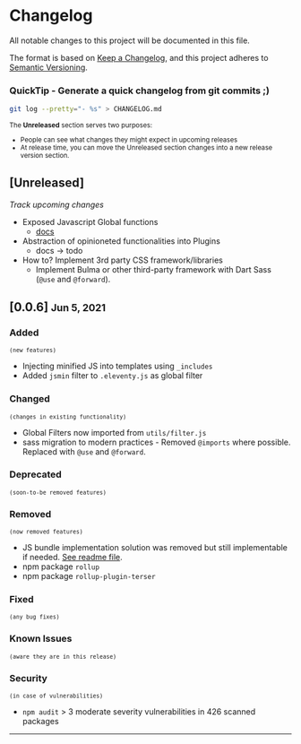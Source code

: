 # Changelog
All notable changes to this project will be documented in this file.

The format is based on [Keep a Changelog](https://keepachangelog.com/en/1.0.0/),
and this project adheres to [Semantic Versioning](https://semver.org/spec/v2.0.0.html).

### QuickTip - Generate a quick changelog from git commits ;)
```sh
git log --pretty="- %s" > CHANGELOG.md
```

<small>
The <b>Unreleased</b> section serves two purposes:

- People can see what changes they might expect in upcoming releases
- At release time, you can move the Unreleased section changes into a new release version section.
</small>

## [Unreleased]
_Track upcoming changes_

- Exposed Javascript Global functions
  - [docs](https://www.11ty.dev/docs/languages/javascript/#javascript-template-functions)
- Abstraction of opinioneted functionalities into Plugins
  - docs -> todo
- How to? Implement 3rd party CSS framework/libraries
  -  Implement Bulma or other third-party framework with Dart Sass (`@use` and `@forward`).

## [0.0.6] <small> Jun 5, 2021</small>

### Added 
<small>`(new features)`</small>

- Injecting minified JS into templates using `_includes`
- Added `jsmin` filter to `.eleventy.js` as global filter

### Changed 
<small>`(changes in existing functionality)`</small>

- Global Filters now imported from `utils/filter.js`
- sass migration to modern practices - Removed `@imports` where possible. Replaced with `@use` and `@forward`.

### Deprecated 
<small>`(soon-to-be removed features)`</small>

### Removed 
<small>`(now removed features)`</small>

- JS bundle implementation solution was removed but still implementable if needed. [See readme file](.github/readme.md).
- npm package `rollup`
- npm package `rollup-plugin-terser`

### Fixed 
<small>`(any bug fixes)`</small>

### Known Issues 
<small>`(aware they are in this release)`</small>

### Security 
<small>`(in case of vulnerabilities)`</small>

- `npm audit` > 3 moderate severity vulnerabilities in 426 scanned packages

---
